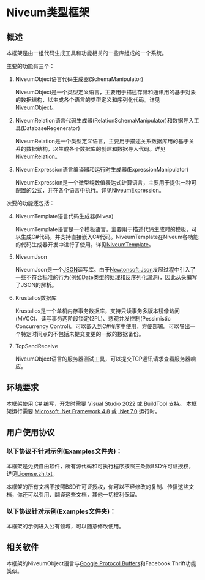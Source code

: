﻿# Niveum类型框架

## 概述

本框架是由一组代码生成工具和功能相关的一些库组成的一个系统。

主要的功能有三个：

1. NiveumObject语言代码生成器(SchemaManipulator)

    NiveumObject是一个类型定义语言，主要用于描述存储和通讯用的基于对象的数据结构，以生成各个语言的类型定义和序列化代码。详见[NiveumObject](Src/Doc/NiveumObject/NiveumObject.md)。

2. NiveumRelation语言代码生成器(RelationSchemaManipulator)和数据导入工具(DatabaseRegenerator)

    NiveumRelation是一个类型定义语言，主要用于描述关系数据库用的基于关系的数据结构，以生成各个数据库的创建和数据导入代码。详见[NiveumRelation](Src/Doc/NiveumRelation/NiveumRelation.md)。

3. NiveumExpression语言编译器和运行时生成器(ExpressionManipulator)

    NiveumExpression是一个微型纯数值表达式计算语言，主要用于提供一种可配置的公式，并在各个语言中执行。详见[NiveumExpression](Src/Doc/NiveumExpression/NiveumExpression.md)。

次要的功能还包括：

4. NiveumTemplate语言代码生成器(Nivea)

    NiveumTemplate语言是一个模板语言，主要用于描述代码生成时的模板，可以生成C#代码，并支持直接嵌入C#代码。NiveumTemplate在Niveum各功能的代码生成器开发中进行了使用。详见[NiveumTemplate](Src/Doc/NiveumTemplate/NiveumTemplate.md)。

5. NiveumJson

    NiveumJson是一个[JSON](https://www.json.org/)读写库。由于[Newtonsoft.Json](https://www.newtonsoft.com/)发展过程中引入了一些不符合标准的行为(例如Date类型的处理和反序列化漏洞)，因此从头编写了JSON的解析。

6. Krustallos数据库

    Krustallos是一个单机内存事务数据库，支持只读事务多版本镜像访问(MVCC)、读写事务两阶段锁定(2PL)、悲观并发控制(Pessimistic Concurrency Control)。可以嵌入到C#程序中使用，方便部署。可以导出一个特定时间点的不包括未提交变更的一致的数据备份。

7. TcpSendReceive

    NiveumObject语言的服务器测试工具，可以提交TCP通讯请求查看服务器响应。

## 环境要求

本框架使用 C# 编写，开发时需要 Visual Studio 2022 或 BuildTool 支持。
本框架运行需要 [Microsoft .Net Framework 4.8](https://dotnet.microsoft.com/en-us/download/dotnet-framework/net48) 或 [.Net 7.0](https://dotnet.microsoft.com/en-us/download/dotnet/7.0) 运行时。

## 用户使用协议

### 以下协议不针对示例(Examples文件夹)：

本框架是免费自由软件，所有源代码和可执行程序按照三条款BSD许可证授权，详见[License.zh.txt](Src/Doc/License.zh.txt)。

本框架的所有文档不按照BSD许可证授权，你可以不经修改的复制、传播这些文档，你还可以引用、翻译这些文档，其他一切权利保留。

### 以下协议针对示例(Examples文件夹)：

本框架的示例进入公有领域，可以随意修改使用。

## 相关软件

本框架的NiveumObject语言与[Google Protocol Buffers](https://developers.google.com/protocol-buffers)和Facebook Thrift功能类似。

